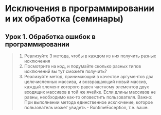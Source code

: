 # Исключения в программировании и их обработка (семинары)

## Урок 1. Обработка ошибок в программировании

> 1. Реализуйте 3 метода, чтобы в каждом из них получить разные исключения
> 2. Посмотрите на код, и подумайте сколько разных типов исключений вы тут сможете получить?
> 3. Реализуйте метод, принимающий в качестве аргументов два целочисленных массива, и возвращающий
новый массив, каждый элемент которого равен частному элементов двух входящих массивов в той же ячейке.
Если длины массивов не равны, необходимо как-то оповестить пользователя. 
Важно: При выполнении метода единственное исключение, которое пользователь может увидеть - RuntimeException, т.е. ваше.